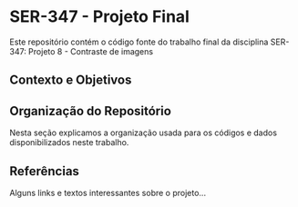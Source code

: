# SER-347 - Projeto Final

Este repositório contém o código fonte do trabalho
final da disciplina SER-347: Projeto 8 - Contraste de imagens

## Contexto e Objetivos


## Organização do Repositório

Nesta seção explicamos a organização usada para
os códigos e dados disponibilizados neste trabalho.

## Referências

Alguns links e textos interessantes sobre o projeto...
